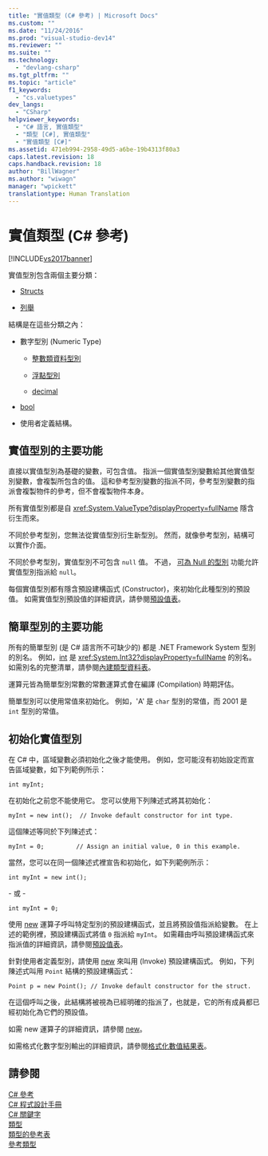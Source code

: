 ```yaml
---
title: "實值類型 (C# 參考) | Microsoft Docs"
ms.custom: ""
ms.date: "11/24/2016"
ms.prod: "visual-studio-dev14"
ms.reviewer: ""
ms.suite: ""
ms.technology: 
  - "devlang-csharp"
ms.tgt_pltfrm: ""
ms.topic: "article"
f1_keywords: 
  - "cs.valuetypes"
dev_langs: 
  - "CSharp"
helpviewer_keywords: 
  - "C# 語言, 實值類型"
  - "類型 [C#], 實值類型"
  - "實值類型 [C#]"
ms.assetid: 471eb994-2958-49d5-a6be-19b4313f80a3
caps.latest.revision: 18
caps.handback.revision: 18
author: "BillWagner"
ms.author: "wiwagn"
manager: "wpickett"
translationtype: Human Translation
---
```

# 實值類型 (C# 參考)
[!INCLUDE[vs2017banner](../../../csharp/includes/vs2017banner.md)]

實值型別包含兩個主要分類：  
  
-   [Structs](../../../csharp/language-reference/keywords/struct.md)  
  
-   [列舉](../../../csharp/language-reference/keywords/enum.md)  
  
 結構是在這些分類之內：  
  
-   數字型別 \(Numeric Type\)  
  
    -   [整數類資料型別](../../../csharp/language-reference/keywords/integral-types-table.md)  
  
    -   [浮點型別](../../../csharp/language-reference/keywords/floating-point-types-table.md)  
  
    -   [decimal](../../../csharp/language-reference/keywords/decimal.md)  
  
-   [bool](../../../csharp/language-reference/keywords/bool.md)  
  
-   使用者定義結構。  
  
## 實值型別的主要功能  
 直接以實值型別為基礎的變數，可包含值。  指派一個實值型別變數給其他實值型別變數，會複製所包含的值。  這和參考型別變數的指派不同，參考型別變數的指派會複製物件的參考，但不會複製物件本身。  
  
 所有實值型別都是自 <xref:System.ValueType?displayProperty=fullName> 隱含衍生而來。  
  
 不同於參考型別，您無法從實值型別衍生新型別。  然而，就像參考型別，結構可以實作介面。  
  
 不同於參考型別，實值型別不可包含 `null` 值。  不過， [可為 Null 的型別](../../../csharp/programming-guide/nullable-types/index.md) 功能允許實值型別指派給 `null`。  
  
 每個實值型別都有隱含預設建構函式 \(Constructor\)，來初始化此種型別的預設值。  如需實值型別預設值的詳細資訊，請參閱[預設值表](../../../csharp/language-reference/keywords/default-values-table.md)。  
  
## 簡單型別的主要功能  
 所有的簡單型別 \(是 C\# 語言所不可缺少的\) 都是 .NET Framework System 型別的別名。  例如，[int](../../../csharp/language-reference/keywords/int.md) 是 <xref:System.Int32?displayProperty=fullName> 的別名。  如需別名的完整清單，請參閱[內建類型資料表](../../../csharp/language-reference/keywords/built-in-types-table.md)。  
  
 運算元皆為簡單型別常數的常數運算式會在編譯 \(Compilation\) 時期評估。  
  
 簡單型別可以使用常值來初始化。  例如，'A' 是 `char` 型別的常值，而 2001 是 `int` 型別的常值。  
  
## 初始化實值型別  
 在 C\# 中，區域變數必須初始化之後才能使用。  例如，您可能沒有初始設定而宣告區域變數，如下列範例所示：  
  
```  
int myInt;  
```  
  
 在初始化之前您不能使用它。  您可以使用下列陳述式將其初始化：  
  
```  
myInt = new int();  // Invoke default constructor for int type.  
```  
  
 這個陳述等同於下列陳述式：  
  
```  
myInt = 0;         // Assign an initial value, 0 in this example.  
```  
  
 當然，您可以在同一個陳述式裡宣告和初始化，如下列範例所示：  
  
```  
int myInt = new int();  
```  
  
 \- 或 \-  
  
```  
int myInt = 0;  
```  
  
 使用 [new](../../../csharp/language-reference/keywords/new.md) 運算子呼叫特定型別的預設建構函式，並且將預設值指派給變數。  在上述的範例裡，預設建構函式將值 `0` 指派給 `myInt`。  如需藉由呼叫預設建構函式來指派值的詳細資訊，請參閱[預設值表](../../../csharp/language-reference/keywords/default-values-table.md)。  
  
 針對使用者定義型別，請使用 [new](../../../csharp/language-reference/keywords/new.md) 來叫用 \(Invoke\) 預設建構函式。  例如，下列陳述式叫用 `Point` 結構的預設建構函式：  
  
```  
Point p = new Point(); // Invoke default constructor for the struct.  
```  
  
 在這個呼叫之後，此結構將被視為已經明確的指派了，也就是，它的所有成員都已經初始化為它們的預設值。  
  
 如需 new 運算子的詳細資訊，請參閱 [new](../../../csharp/language-reference/keywords/new.md)。  
  
 如需格式化數字型別輸出的詳細資訊，請參閱[格式化數值結果表](../../../csharp/language-reference/keywords/formatting-numeric-results-table.md)。  
  
## 請參閱  
 [C\# 參考](../../../csharp/language-reference/index.md)   
 [C\# 程式設計手冊](../../../csharp/programming-guide/index.md)   
 [C\# 關鍵字](../../../csharp/language-reference/keywords/index.md)   
 [類型](../../../csharp/language-reference/keywords/types.md)   
 [類型的參考表](../../../csharp/language-reference/keywords/reference-tables-for-types.md)   
 [參考類型](../../../csharp/language-reference/keywords/reference-types.md)